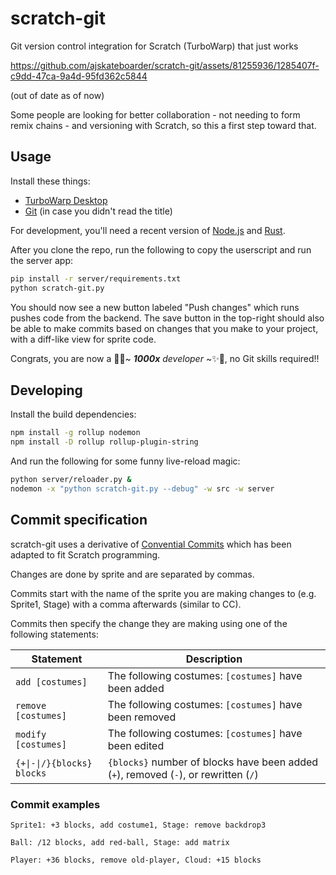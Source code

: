 # scratch-git

Git version control integration for Scratch (TurboWarp) that just works

https://github.com/ajskateboarder/scratch-git/assets/81255936/1285407f-c9dd-47ca-9a4d-95fd362c5844

(out of date as of now)

Some people are looking for better collaboration - not needing to form remix chains - and versioning with Scratch, so this a first step toward that.

## Usage

Install these things:

- [TurboWarp Desktop](https://desktop.turbowarp.org/)
- [Git](https://git-scm.com) (in case you didn't read the title)

For development, you'll need a recent version of [Node.js](https://nodejs.org) and [Rust](https://rustup.rs/).


After you clone the repo, run the following to copy the userscript and run the server app:

```bash
pip install -r server/requirements.txt
python scratch-git.py
```

You should now see a new button labeled "Push changes" which runs pushes code from the backend. The save button in the top-right should also be able to make commits based on changes that you make to your project, with a diff-like view for sprite code.

Congrats, you are now a 🦄✨~ _**1000x** developer_ ~✨🦄, no Git skills required!!

## Developing

Install the build dependencies:

```bash
npm install -g rollup nodemon
npm install -D rollup rollup-plugin-string
```

And run the following for some funny live-reload magic:

```bash
python server/reloader.py &
nodemon -x "python scratch-git.py --debug" -w src -w server
```

## Commit specification

scratch-git uses a derivative of [Convential Commits](https://www.conventionalcommits.org/en/v1.0.0/) which has been adapted to fit Scratch programming.

Changes are done by sprite and are separated by commas.

Commits start with the name of the sprite you are making changes to (e.g. Sprite1, Stage) with a comma afterwards (similar to CC).

Commits then specify the change they are making using one of the following statements:

| Statement                  | Description                                                                          |
| -------------------------- | ------------------------------------------------------------------------------------ |
| `add [costumes]`           | The following costumes: `[costumes]` have been added                                 |
| `remove [costumes]`        | The following costumes: `[costumes]` have been removed                               |
| `modify [costumes]`        | The following costumes: `[costumes]` have been edited                                |
| `{+\|-\|/}{blocks} blocks` | `{blocks}` number of blocks have been added (`+`), removed (`-`), or rewritten (`/`) |

### Commit examples

```text
Sprite1: +3 blocks, add costume1, Stage: remove backdrop3
```

```text
Ball: /12 blocks, add red-ball, Stage: add matrix
```

```text
Player: +36 blocks, remove old-player, Cloud: +15 blocks
```
